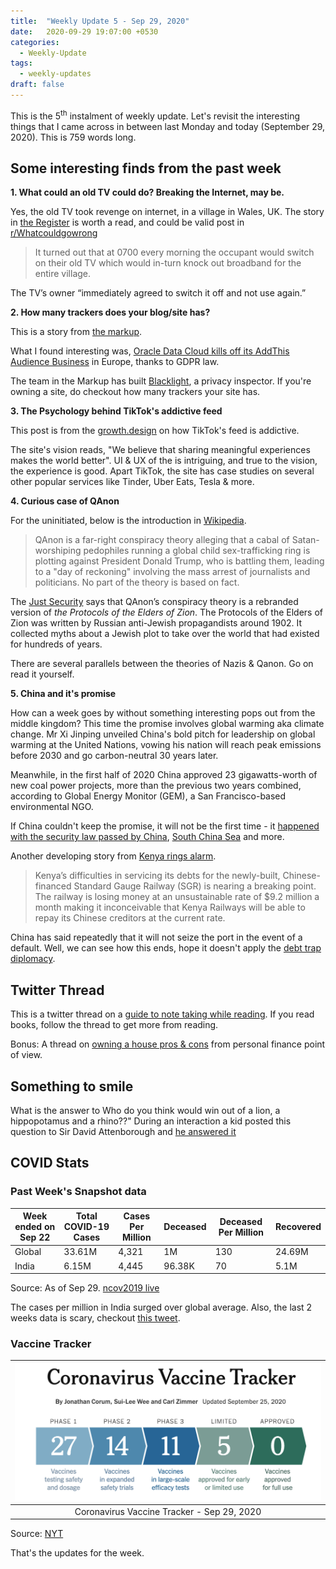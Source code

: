 ```yaml
---
title:  "Weekly Update 5 - Sep 29, 2020"
date:   2020-09-29 19:07:00 +0530
categories:
  - Weekly-Update
tags:
  - weekly-updates
draft: false
---
```


This is the 5<sup>th</sup> instalment of weekly update. Let's revisit the interesting things that I came across in between last Monday and today (September 29, 2020). This is 759 words long.

## Some interesting finds from the past week

**1. What could an old TV could do? Breaking the Internet, may be.**

Yes, the old TV took revenge on internet, in a village in Wales, UK. The story in [the Register](https://www.theregister.com/2020/09/22/old_tv_broke_broadband/?utm_source=newsletter&utm_medium=email&utm_campaign=newsletter_axioslogin&stream=top) is worth a read, and could be valid post in [r/Whatcouldgowrong](https://www.reddit.com/r/Whatcouldgowrong/)

  > It turned out that at 0700 every morning the occupant would switch on their old TV which would in-turn knock out broadband for the entire village.

The TV’s owner “immediately agreed to switch it off and not use again.”

**2. How many trackers does your blog/site has?**

This is a story from [the markup](https://themarkup.org/blacklight/2020/09/22/blacklight-tracking-advertisers-digital-privacy-sensitive-websites?utm_campaign=Data_Elixir&utm_source=Data_Elixir_304).

What I found interesting was, [Oracle Data Cloud kills off its AddThis Audience Business](https://www.adexchanger.com/privacy/oracle-data-cloud-kills-off-its-addthis-audience-business-in-europe/#:~:text=) in Europe, thanks to GDPR law.

The team in the Markup has built [Blacklight](https://themarkup.org/blacklight?url=),  a privacy inspector. If you're owning a site, do checkout how many trackers your site has.



**3. The Psychology behind TikTok's addictive feed**

This post is from the [growth.design](https://growth.design/case-studies/tiktok-feed-psychology/) on how TikTok's feed is addictive.

The site's vision reads,  "We believe that sharing meaningful experiences makes the world better".  UI & UX of the is intriguing, and true to the vision, the experience is good. Apart TikTok, the site has case studies on several other popular services like Tinder, Uber Eats, Tesla & more.


**4. Curious case of QAnon**

For the uninitiated, below is the introduction in [Wikipedia](https://en.wikipedia.org/wiki/QAnon).


  > QAnon is a far-right conspiracy theory alleging that a cabal of Satan-worshiping pedophiles running a global child sex-trafficking ring is plotting against President Donald Trump, who is battling them, leading to a "day of reckoning" involving the mass arrest of journalists and politicians. No part of the theory is based on fact.


The [Just Security](https://www.justsecurity.org/) says that QAnon’s conspiracy theory is a rebranded version of *the Protocols of the Elders of Zion*. The Protocols of the Elders of Zion was written by Russian anti-Jewish propagandists around 1902. It collected myths about a Jewish plot to take over the world that had existed for hundreds of years.


There are several parallels between the theories of Nazis & Qanon. Go on read it yourself.

**5. China and it's promise**

How can a week goes by without something interesting pops out from the middle kingdom?  This time the promise involves global warming aka climate change. Mr Xi Jinping unveiled China's bold pitch for leadership on global warming at the United Nations, vowing his nation will reach peak emissions before 2030 and go carbon-neutral 30 years later.

Meanwhile, in the first half of 2020 China approved 23 gigawatts-worth of new coal power projects, more than the previous two years combined, according to Global Energy Monitor (GEM), a San Francisco-based environmental NGO.

If China couldn't keep the promise, it will not be the first time - it [happened with the security law passed by China](https://www.express.co.uk/news/world/1285743/china-news-hong-kong-new-law-national-security-hong-kong-protests-trump), [South China Sea](https://vnexplorer.net/us-criticizes-china-for-breaking-promise-in-the-east-sea-a2020100934.html) and more.

Another developing story from [Kenya rings alarm](https://chinaafricaproject.com/analysis/china-faces-a-critical-test-in-kenya/).

> Kenya’s difficulties in servicing its debts for the newly-built, Chinese-financed Standard Gauge Railway (SGR) is nearing a breaking point. The railway is losing money at an unsustainable rate of $9.2 million a month making it inconceivable that Kenya Railways will be able to repay its Chinese creditors at the current rate.

China has said repeatedly that it will not seize the port in the event of a default. Well, we can see how this ends, hope it doesn't apply the [debt trap diplomacy](https://www.reuters.com/article/us-china-laos-exclusive/exclusive-taking-power-chinese-firm-to-run-laos-electric-grid-amid-default-warnings-idUSKBN25V14C).











## Twitter Thread

This is a twitter thread on a [guide to note taking while reading](https://twitter.com/AlexAndBooks_/status/1310431178344853504). If you read books, follow the thread to get more from reading.

Bonus: A thread on [owning a house pros & cons](https://twitter.com/VidyaG88/status/1310561383365242880) from personal finance point of view.


## Something to smile

What is the answer to Who do you think would win out of a lion, a hippopotamus and a rhino??"  During an interaction a kid posted this question to Sir David Attenborough and [he answered it](https://twitter.com/BBCBreakfast/status/1310839214628581376?s=08)






## COVID Stats

### Past Week's Snapshot data

| Week ended on Sep 22 | Total COVID-19 Cases | Cases Per Million | Deceased | Deceased Per Million | Recovered |
| ------------------- | -------------------- | ----------------- | -------- | -------------------- | --------- |
| Global              | 33.61M               | 4,321             | 1M  | 130                  | 24.69M    |
| India               | 6.15M                | 4,445            | 96.38K   | 70                   | 5.1M     |

Source: As of Sep 29. [ncov2019 live](https://ncov2019.live/data)

The cases per million in India surged over global average. Also, the last 2 weeks data is scary, checkout [this tweet](https://twitter.com/DalrympleWill/status/1310914769071878144).




### Vaccine  Tracker

|![The tracker](https://github.com/dheepakg/dheepakg.github.io/blob/master/assets/images/Weekly-update/TrackerSep29.png?raw=true) |
| :------------------------------------------------------------------------: |
|                          Coronavirus Vaccine Tracker - Sep  29, 2020                                                                      |

Source: [NYT](https://www.nytimes.com/interactive/2020/science/coronavirus-vaccine-tracker.html)



That's the updates for the week.
